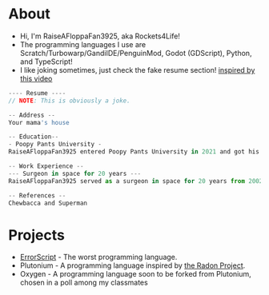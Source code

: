 <!---
- 👋 Hi, I’m @raiseAfloppaFan3925
- 👀 I’m interested in ...
- 🌱 I’m currently learning TypeScript and Python
- 💞️ I’m looking to collaborate on ...
- 📫 How to reach me ...
- 😄 Pronouns: Boeing AH-64D Apache Longbow (jk)
- ⚡ Fun fact: **i like cats**
--->
# About
- Hi, I'm RaiseAFloppaFan3925, aka Rockets4Life!
- The programming languages I use are Scratch/Turbowarp/GandiIDE/PenguinMod, Godot (GDScript), Python, and TypeScript!
- I like joking sometimes, just check the fake resume section! [inspired by this video](https://youtu.be/rXj07zIqOk8?si=fQ5ApEWf0E_jnMBx&t=830)

````js
---- Resume ----
// NOTE: This is obviously a joke.

-- Address --
Your mama's house

-- Education--
- Poopy Pants University -
RaiseAFloppaFan3925 entered Poopy Pants University in 2021 and got his degree just 3 years later in 2024. He took the course of being a professional idiot and got his diploma in 2022.

-- Work Experience --
--- Surgeon in space for 20 years ---
RaiseAFloppaFan3925 served as a surgeon in space for 20 years from 2002 to 2022. According to his co-workers, he was a pro . He got his medical degree in 2024 and retired in 2020.

-- References --
Chewbacca and Superman
````

# Projects
* [ErrorScript](https://github.com/raiseAfloppaFan3925/ErrorScript/tree/main]) - The worst programming language.
* Plutonium - A programming language inspired by [the Radon Project](github.com/radon-project/radon).
* Oxygen - A programming language soon to be forked from Plutonium, chosen in a poll among my classmates


<!---
raiseAfloppaFan3925/raiseAfloppaFan3925 is a ✨ special ✨ repository because its `README.md` (this file) appears on your GitHub profile.
You can click the Preview link to take a look at your changes.
--->
